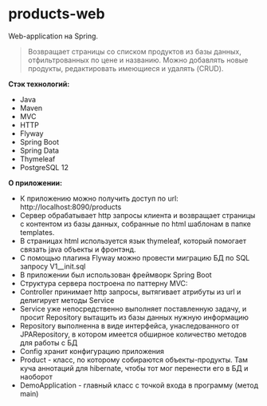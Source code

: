 # products-web
Web-application на Spring.

> Возвращает страницы со списком продуктов из базы данных, отфильтрованных по цене и названию. 
Можно добавлять новые продукты, редактировать имеющиеся и удалять (CRUD). 

**Стэк технологий:**
 * Java
 * Maven
 * MVC
 * HTTP
 * Flyway
 * Spring Boot
 * Spring Data 
 * Thymeleaf
 * PostgreSQL 12

**О приложении:**
* К приложению можно получить доступ по url: http://localhost:8090/products
* Сервер обрабатывает http запросы клиента и возвращает страницы с контентом из базы данных, собранные по html шаблонам в папке templates.
* В страницах html используется язык thymeleaf, который помогает связать java объекты и фронтэнд.
* С помощью плагина Flyway можно провести миграцию БД по SQL запросу V1__init.sql
* В приложении был использован фреймворк Spring Boot
* Структура сервера построена по паттерну MVC:
* Controller принимает http запросы, вытягивает атрибуты из url и делигирует методы Service
* Service уже непосредственно выполняет поставленную задачу, и просит Repository вытащить из базы данных нужную информацию
* Repository выполненна в виде интерфейса, унаследованного от JPARepository, в котором имеется обширное количество методов для работы с БД
* Config хранит конфигурацию приложения
* Product - класс, по которому собираются объекты-продукты. Там куча аннотаций для hibernate, чтобы тот мог перенести его в БД и наоборот
* DemoApplication - главный класс с точкой входа в программу (метод main)
